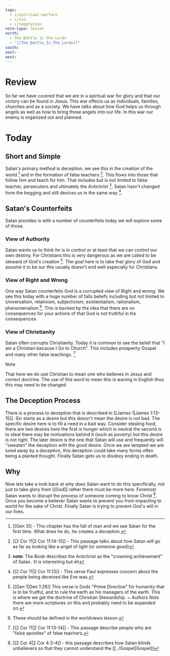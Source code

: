 ```yaml
---
tags:
  - c/spiritual-warfare
  - c/sin
  - c/temptation
note-type: lesson
north:
  - The Battle is the Lords
  - "[[The_Battle_Is_The_Lords]]"
south: 
east: 
west: 
---
```

# Review
So far we have covered that we are in a spiritual war for glory and that our victory can be found in Jesus. This war  effects us as individuals, families, churches and as a society. We have talks about how God helps us through angels as well as how to bring those angels into our life. In this war our enemy is organized out and planned.

# Today
## Short and Simple
Satan's primary method is deception, we see this in the creation of the world [^b1a] and in the formation of false teachers [^b1b]. This flows into those that follow him and teach for him. That includes but is not limited to false teacher, persecutors and ultimately the Antichrist [^note1a]. Satan hasn't changed form the begging and still devices us in the same way [^b1c].


[^b1a]: [[Gen 3]] - This chapter has the fall of man and we see Satan for the first time. What does he do, he creates a deception.
[^b1b]: [[2 Cor 11|2 Cor 11:14-15]] - This passage talks about how Satan will go as far as looking like a angel of light (or someone good)
[^note1a]: **note**: The Book describes the Antichrist as the "crowning achievement" of Satan. :It is interesting but eh
[^b1c]: [[2 Cor 11|2 Cor 11:13]] - This verse Paul expresses concern about the people being deceived like Eve was.

## Satan's Counterfeits

Satan provides is with a number of counterfeits today we will explore some of those.

### View of Authority
Satan wants us to think *he* is in control or at least that we can control our own destiny. For Christians this is very dangerous as we are called to be steward of God's creation [^b2a1]. The goal here is to take that glory of God and assume it to be our this usually doesn't end well especially for Christians.

[^b2a1]: [[Gen 1|Gen 1:28]] This verse is Gods "Prime Directive" for humanity that is to be fruitful, and to rule the earth as his managers of the earth. This is where we get the doctrine of Christian Stewardship. ~ *Authors Note* there are more scriptures on this and probably need to be expanded on.

### View of Right and Wrong
One way Satan counterfeits God is a corrupted view of Right and wrong. We see this today with a huge number of falls beliefs including but not limited to Universalism, relativism, subjectivism, existentialism, rationalism, phenomenalism [^note2b2]. This is backed by the idea that there are no consequences for your actions of that God is not truthful in his consequences.

[^note2b2]: These should be defined in the worldviews lesson.

### View of Christianity
Satan often corrupts Christianity. Today it is common to see the belief that "I am a Christian because I Go to Church". This includes prosperity Gospel and many other false teachings. [^b2c1]

> [!NOTE]
> That here we do use Christian to mean one who believes in Jesus and correct doctrine. The use of this word to mean this is waning in English thus this may need to be changed

[^b2c1]: [[2 Cor 11|2 Cor 11:13-14]] - This passage describe  people who are "false apostles" of false teachers.

## The Deception Process

There is a process to deception that is described in [[James 1|James 1:13-15]]. Sin starts as a desire but this doesn't mean the desire is not bad. The specific desire here is to fill a need in a bad way. Consider stealing food, there are two desires here the first is hunger which is neutral the second is to steal there may be motivations behind it (such as poverty) but this desire is not right. The later desire is the one that Satan will use and frequently will "sweaten" the deception with the good desire. Once we are tempted we are lured away by a deception, this deception could take many forms often being a planted thought. Finally Satan gets us to disobey ending in death.

## Why
Now lets take a look back at why does Satan want to do this specifically, not just to take glory from [[God]] rather there must be more here. Foremost Satan wants to disrupt the process of someone coming to know Christ [^b41]. Once you become a believer Satan wants to prevent you from impacting to world for the sake of Christ. Finally Satan is trying to prevent God's will in our lives.

[^b41]: [[2 Cor 4|2 Cor 4:3-4]] - this passage describes how Satan blinds unbelievers so that they cannot understand the [[../Gospel|Gospel]]